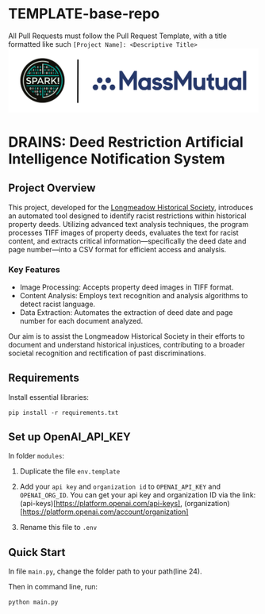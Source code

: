 # TEMPLATE-base-repo

All Pull Requests must follow the Pull Request Template, with a title formatted like such `[Project Name]: <Descriptive Title>`
![logo](logo.png)

# DRAINS: Deed Restriction Artificial Intelligence Notification System

## Project Overview
This project, developed for the [Longmeadow Historical Society](https://www.longmeadowhistoricalsociety.org), introduces an automated tool designed to identify racist restrictions within historical property deeds. Utilizing advanced text analysis techniques, the program processes TIFF images of property deeds, evaluates the text for racist content, and extracts critical information—specifically the deed date and page number—into a CSV format for efficient access and analysis.

### Key Features

- Image Processing: Accepts property deed images in TIFF format.
- Content Analysis: Employs text recognition and analysis algorithms to detect racist language.
- Data Extraction: Automates the extraction of deed date and page number for each document analyzed.

Our aim is to assist the Longmeadow Historical Society in their efforts to document and understand historical injustices, contributing to a broader societal recognition and rectification of past discriminations.

## Requirements
Install essential libraries:
```
pip install -r requirements.txt
```

## Set up OpenAI_API_KEY
In folder `modules`: 

1. Duplicate the file `env.template`

2. Add your `api key` and `organization id` to `OPENAI_API_KEY` and `OPENAI_ORG_ID`. You can get your api key and organization ID via the link: (api-keys)[https://platform.openai.com/api-keys], 
(organization)[https://platform.openai.com/account/organization]

3. Rename this file to `.env`

   
## Quick Start
In file `main.py`, change the folder path to your path(line 24).

Then in command line, run:
```
python main.py
```
